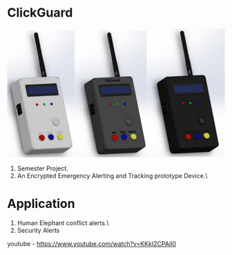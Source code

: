 # ClickGuard
![Alt text](https://github.com/SAIRISAN123/ClickGuard/blob/main/Combined.JPG)


1. Semester Project.
2. An Encrypted Emergency Alerting and Tracking prototype Device.\

# Application 
1. Human Elephant conflict alerts.\
2. Security Alerts



youtube - https://www.youtube.com/watch?v=KKkI2CPAiI0
